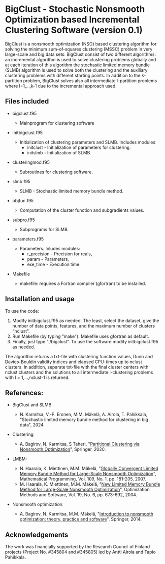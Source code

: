 # BigClust - Stochastic Nonsmooth Optimization based Incremental Clustering Software (version 0.1) 

BigClust is a nonsmooth optimization (NSO) based clustering algorithm for solving the minimum sum-of-squares clustering (MSSC) problem in very large-scale and big data sets. BigClust consist of two different algorithms: an incremental algorithm is used to solve clustering problems globally and at each iteration of this algorithm the stochastic limited memory bundle (SLMB) algorithm is used to solve both the clustering and the auxiliary clustering problems with different starting points. In addition to the k-partition problem, BigClust solves also all intermediate l-partition problems where l=1,…,k-1 due to the incremental approach used.

## Files included
* bigclust.f95          
  - Mainprogram for clustering software
* initbigclust.f95  
  - Initialization of clustering parameters and SLMB. Includes modules:
    + initclust - Initialization of parameters for clustering.
    + initslmb - Initialization of SLMB.
* clusteringmod.f95     
  - Subroutines for clustering software.
* slmb.f95              
  - SLMB - Stochastic limited memory bundle method.
* objfun.f95            
  - Computation of the cluster function and subgradients values.
* subpro.f95            
  - Subprograms for SLMB.
* parameters.f95        
  - Parameters. Inludes modules:
    + r_precision - Precision for reals,
    + param - Parameters,
    + exe_time - Execution time.

* Makefile              
  - makefile: requires a Fortran compiler (gfortran) to be installed.


## Installation and usage

To use the code:

1) Modify initbigclust.f95 as needed. The least, select the dataset, give the number of data points, features, and the maximum number of clusters "nclust".
2) Run Makefile (by typing "make"). Makefile uses gfortran as default.
3) Finally, just type "./bigclust".
     To use the software modify initbigclust.f95 as needed.


The algorithm returns a txt-file with clustering function values, Dunn and Davies-Bouldin validity indices and elapsed CPU-times up to nclust clusters.
In addition, separate txt-file with the final cluster centers with nclust clusters and the solutions to all intermediate l-clustering problems with l = 1,...,nclust-1 is returned.

## References:

* BigClust and SLMB:
  - N. Karmitsa, V.-P. Eronen, M.M. Mäkelä, A. Airola, T. Pahikkala, "Stochastic limited memory bundle method for clustering in big data", 2024
* Clustering:
  - A. Bagirov, N. Karmitsa, S Taheri, "[Partitional Clustering via Nonsmooth Optimization](https://link.springer.com/book/10.1007/978-3-030-37826-4)", Springer, 2020.

* LMBM:
  - N. Haarala, K. Miettinen, M.M. Mäkelä, "[Globally Convergent Limited Memory Bundle Method for Large-Scale Nonsmooth Optimization](https://link.springer.com/article/10.1007/s10107-006-0728-2)", Mathematical Programming, Vol. 109, No. 1, pp. 181-205, 2007.
  - M. Haarala, K. Miettinen, M.M. Mäkelä, "[New Limited Memory Bundle Method for Large-Scale Nonsmooth Optimization](https://www.tandfonline.com/doi/abs/10.1080/10556780410001689225)", Optimization Methods and Software, Vol. 19, No. 6, pp. 673-692, 2004.
* Nonsmooth optimization:
  - A. Bagirov, N. Karmitsa, M.M. Mäkelä, "[Introduction to nonsmooth optimization: theory, practice and software](https://link.springer.com/book/10.1007/978-3-319-08114-4)", Springer, 2014.

## Acknowledgements
The work was financially supported by the Research Council of Finland projects (Project No. #345804 and #345805) led by Antti Airola and Tapio Pahikkala.


   
